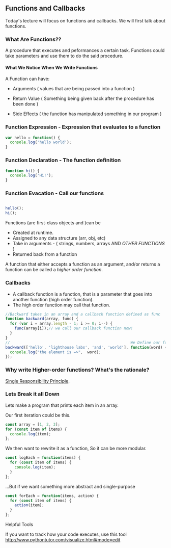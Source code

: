   ## Functions and Callbacks

Today's lecture will focus on functions and callbacks. We will first talk about functions.

### What Are Functions??

A procedure that executes and peformances a certain task. Functions could take parameters and use them to do
the said procedure.

#### What We Notice When We Write Functions

A Function can have:

- Arguments    ( values that are being passed into a function )

- Return Value ( Something being given back after the procedure has been done )

- Side Effects ( the function has manipulated something in our program )

### Function Expression - Expression that evaluates to a function

```js
var hello = function() {
  console.log('hello world');
}
```

### Function Declaration - The function definition

```js
function hi() {
  console.log('Hi!');
}
```

### Function Evacation - Call our functions

```js

hello();
hi();
```


Functions (are first-class objects and )can be


- Created at runtime.
- Assigned to any data structure (arr, obj, etc)
- Take in arguments - ( strings, numbers, arrays AND *OTHER FUNCTIONS* )
- Returned back from a function


A function that either accepts a function as an argument, and/or returns a function can be called a *higher order function*.

### Callbacks

- A callback function is a function, that is a parameter that goes into another function (high order function).
- The high order function may call that function.

```js
//Backward takes in an array and a callback function defined as func
function backward(array, func) {
  for (var i = array.length - 1; i >= 0; i--) {
    func(array[i]);// we call our callback function now!
  }
}
//                                                     We Define our function right at the parameter as an anonymous function!
backward(['hello', 'lighthouse labs', 'and', 'world'], function(word) {
  console.log("the element is =>",  word);
});
```


### Why write Higher-order functions? What's the rationale?

[Single Responsibility Principle](https://en.wikipedia.org/wiki/Single_responsibility_principle).

### Lets Break it all Down

Lets make a program that prints each item in an array.

Our first iteration could be this.

```js
const array = [1, 2, 3];
for (const item of items) {
  console.log(item);
};
```

We then want to rewrite it as a function, So it can be more modular.

```js
const logEach = function(items) {
  for (const item of items) {
    console.log(item);
  }
};

```

...But if we want something more abstract and single-purpose

```js
const forEach = function(items, action) {
  for (const item of items) {
    action(item);
  }
};
```

Helpful Tools

If you want to track how your code executes, use this tool
http://www.pythontutor.com/visualize.html#mode=edit